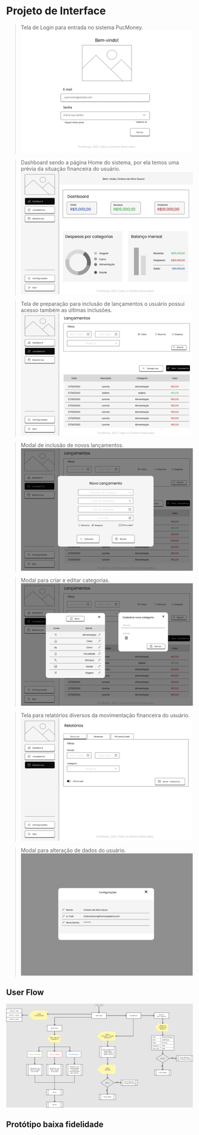 # Projeto de Interface

> Tela de Login para entrada no sistema PucMoney.
> ![Login](img/01login.jpg?raw=true)

> Dashboard sendo a página Home do sistema, por ela temos uma prévia da situação financeira do usuário.
> ![Dashboard](img/02dashboard.jpg)

> Tela de preparação para inclusão de lançamentos o usuário possui acesso também as últimas inclusões.
> ![Tela Lançamentos](img/03home-lancamentos.jpg)

> Modal de inclusão de novos lançamentos.
> ![Novo Lançamento](img/05home-novolancamento.jpg)

> Modal para criar e editar categorias.
> ![Criar e Categoria](img/06home-novolancamento-cat.jpg)

> Tela para relatórios diversos da movimentação financeira do usuário.
> ![Relatórios](img/04home-relatorios.jpg)

> Modal para alteração de dados do usuário.
> ![Configurações](img/07home-configuracoes.jpg)

## User Flow

![Userflow](img/userflow-pucmoney.png)

## Protótipo baixa fidelidade
